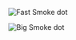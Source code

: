 ![Fast Smoke dot](https://github.com/tuicher/EulerianFluid/assets/26395726/52666ee6-9187-431b-94c6-16bba5432419)

![Big Smoke dot](https://github.com/tuicher/EulerianFluid/assets/26395726/83f94e34-860b-458e-a5ed-95ec1085f496)

